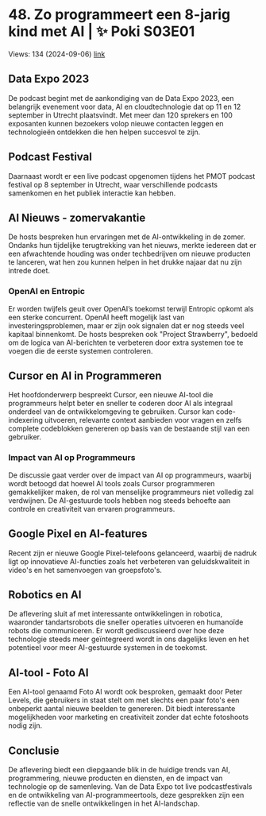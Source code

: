# 48. Zo programmeert een 8-jarig kind met AI | ✨ Poki S03E01
Views: 134 (2024-09-06) [link](https://www.youtube.com/watch?v=llzpS_Yq5sQ)


 ## Data Expo 2023
De podcast begint met de aankondiging van de Data Expo 2023, een belangrijk evenement voor data, AI en cloudtechnologie dat op 11 en 12 september in Utrecht plaatsvindt. Met meer dan 120 sprekers en 100 exposanten kunnen bezoekers volop nieuwe contacten leggen en technologieën ontdekken die hen helpen succesvol te zijn. 

## Podcast Festival
Daarnaast wordt er een live podcast opgenomen tijdens het PMOT podcast festival op 8 september in Utrecht, waar verschillende podcasts samenkomen en het publiek interactie kan hebben.

## AI Nieuws - zomervakantie
De hosts bespreken hun ervaringen met de AI-ontwikkeling in de zomer. Ondanks hun tijdelijke terugtrekking van het nieuws, merkte iedereen dat er een afwachtende houding was onder techbedrijven om nieuwe producten te lanceren, wat hen zou kunnen helpen in het drukke najaar dat nu zijn intrede doet.

### OpenAI en Entropic
Er worden twijfels geuit over OpenAI’s toekomst terwijl Entropic opkomt als een sterke concurrent. OpenAI heeft mogelijk last van investeringsproblemen, maar er zijn ook signalen dat er nog steeds veel kapitaal binnenkomt. De hosts bespreken ook "Project Strawberry", bedoeld om de logica van AI-berichten te verbeteren door extra systemen toe te voegen die de eerste systemen controleren.

## Cursor en AI in Programmeren
Het hoofdonderwerp bespreekt Cursor, een nieuwe AI-tool die programmeurs helpt beter en sneller te coderen door AI als integraal onderdeel van de ontwikkelomgeving te gebruiken. Cursor kan code-indexering uitvoeren, relevante context aanbieden voor vragen en zelfs complete codeblokken genereren op basis van de bestaande stijl van een gebruiker. 

### Impact van AI op Programmeurs
De discussie gaat verder over de impact van AI op programmeurs, waarbij wordt betoogd dat hoewel AI tools zoals Cursor programmeren gemakkelijker maken, de rol van menselijke programmeurs niet volledig zal verdwijnen. De AI-gestuurde tools hebben nog steeds behoefte aan controle en creativiteit van ervaren programmeurs.

## Google Pixel en AI-features
Recent zijn er nieuwe Google Pixel-telefoons gelanceerd, waarbij de nadruk ligt op innovatieve AI-functies zoals het verbeteren van geluidskwaliteit in video's en het samenvoegen van groepsfoto's. 

## Robotics en AI
De aflevering sluit af met interessante ontwikkelingen in robotica, waaronder tandartsrobots die sneller operaties uitvoeren en humanoïde robots die communiceren. Er wordt gediscussieerd over hoe deze technologie steeds meer geïntegreerd wordt in ons dagelijks leven en het potentieel voor meer AI-gestuurde systemen in de toekomst.

## AI-tool - Foto AI
Een AI-tool genaamd Foto AI wordt ook besproken, gemaakt door Peter Levels, die gebruikers in staat stelt om met slechts een paar foto's een onbeperkt aantal nieuwe beelden te genereren. Dit biedt interessante mogelijkheden voor marketing en creativiteit zonder dat echte fotoshoots nodig zijn.

## Conclusie
De aflevering biedt een diepgaande blik in de huidige trends van AI, programmering, nieuwe producten en diensten, en de impact van technologie op de samenleving. Van de Data Expo tot live podcastfestivals en de ontwikkeling van AI-programmeertools, deze gesprekken zijn een reflectie van de snelle ontwikkelingen in het AI-landschap.